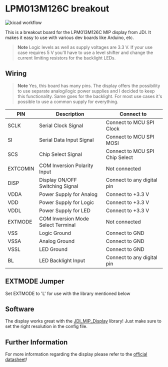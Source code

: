 # LPM013M126C breakout

![kicad workflow](https://github.com/testudor/LPM013M126C-breakout/actions/workflows/kibot_build.yml/badge.svg)

This is a breakout board for the LPM013M126C MIP display from JDI. It makes it easy to use with various dev boards like Arduino, etc.

> **Note** Logic levels as well as supply voltages are 3.3 V. If your use case requires 5 V you'll have to use a level shifter and change the current limiting resistors for the backlight LEDs.

## Wiring

> **Note** Yes, this board has many pins. The display offers the possibility to use separate analog/logic power supplies and I decided to keep this functionality. Same goes for the backlight. For most use cases it's possible to use a common supply for everything.

| PIN      | Description                        | Connect to                     |
| -------- | ---------------------------------- | ------------------------------ |
| SCLK     | Serial Clock Signal                | Connect to MCU SPI Clock       |
| SI       | Serial Data Input Signal           | Connect to MCU SPI MOSI        |
| SCS      | Chip Select Signal                 | Connect to MCU SPI Chip Select |
| EXTCOMIN | COM Inversion Polarity Input       | Not connected                  |
| DISP     | Display ON/OFF Switching Signal    | Connect to any digital pin     |
| VDDA     | Power Supply for Analog            | Connect to +3.3 V              |
| VDD      | Power Supply for Logic             | Connect to +3.3 V              |
| VDDL     | Power Supply for LED               | Connect to +3.3 V              |
| EXTMODE  | COM Inversion Mode Select Terminal | Not connected                  |
| VSS      | Logic Ground                       | Connect to GND                 |
| VSSA     | Analog Ground                      | Connect to GND                 |
| VSSL     | LED Ground                         | Connect to GND                 |
| BL       | LED Backlight Input                | Connect to any digital pin     |

## EXTMODE Jumper

Set EXTMODE to 'L' for use with the library mentioned below

## Software

The display works great with the [JDI_MIP_Display](https://github.com/Gbertaz/JDI_MIP_Display) library! Just make sure to set the right resolution in the config file.

## Further Information

For more information regarding the display please refer to the [official datasheet](https://www.j-display.com/product/pdf/Datasheet/5LPM013M126C_specification_ver03.pdf)!
